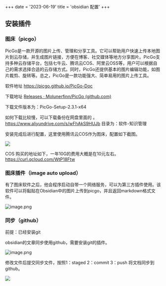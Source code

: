 +++
date = '2023-06-19'
title = 'obsidian 配置'
+++


## 安装插件

### 图床（picgo）

PicGo是一款开源的图片上传、管理和分享工具。它可以帮助用户快速上传本地图片到云存储，并生成图片链接，方便在博客、社交媒体等地方分享图片。PicGo支持多种云存储平台，包括七牛云、腾讯云COS、阿里云OSS等，用户可以根据自己的需求选择合适的云存储方式。同时，PicGo还提供基本的图片编辑功能，如图片裁剪、旋转等。总之，PicGo是一款功能强大、简单易用的图片上传工具。

软件地址 https://picgo.github.io/PicGo-Doc

下载地址 [Releases · Molunerfinn/PicGo (github.com)](https://github.com/Molunerfinn/PicGo/releases)

下载文件版本为：PicGo-Setup-2.3.1-x64

如何下载比较慢，可以下载备份在网盘里面的 。 https://www.aliyundrive.com/s/wFhAkS9HUJb  目录为：软件-知识管理

安装完成后进行配置，这里使用腾讯云COS作为图床，配置如下截图。

![](https://assets.happtim.com/image/n3dc/20230620002549.png)

COS 购买的地址如下，一年10G的费用大概是在10元左右。
https://curl.qcloud.com/WtP18Ftw


### 图床插件（image auto upload）

有了图床软件之后，他会程序启动自带一个网络服务，可以为第三方插件使用。该软件可以将黏贴在Obsidian中的图片上传到picgo，并且返回markdown格式文件。

![image.png](https://assets.happtim.com/image/n3dc/202306200029069.png)


### 同步（github）

前提：已经安装git

obsidian的文章同步使用github，需要安装git的插件。

![image.png](https://assets.happtim.com/image/n3dc/202306200032057.png)

修改文件后提交同步文件，按照1：staged  2：commit 3：push 将文档同步到github。

![](https://assets.happtim.com/image/n3dc/202306200043481.png)